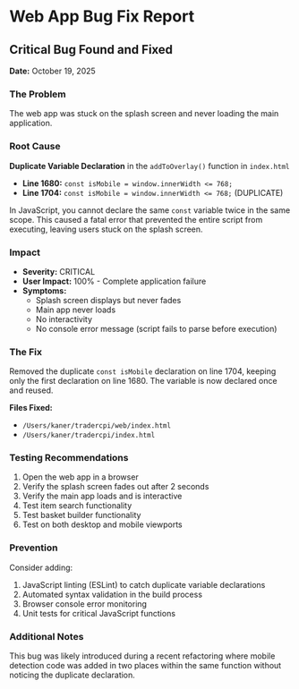 # Web App Bug Fix Report

## Critical Bug Found and Fixed

**Date:** October 19, 2025

### The Problem
The web app was stuck on the splash screen and never loading the main application.

### Root Cause
**Duplicate Variable Declaration** in the `addToOverlay()` function in `index.html`

- **Line 1680:** `const isMobile = window.innerWidth <= 768;`
- **Line 1704:** `const isMobile = window.innerWidth <= 768;` (DUPLICATE)

In JavaScript, you cannot declare the same `const` variable twice in the same scope. This caused a fatal error that prevented the entire script from executing, leaving users stuck on the splash screen.

### Impact
- **Severity:** CRITICAL
- **User Impact:** 100% - Complete application failure
- **Symptoms:** 
  - Splash screen displays but never fades
  - Main app never loads
  - No interactivity
  - No console error message (script fails to parse before execution)

### The Fix
Removed the duplicate `const isMobile` declaration on line 1704, keeping only the first declaration on line 1680. The variable is now declared once and reused.

**Files Fixed:**
- `/Users/kaner/tradercpi/web/index.html`
- `/Users/kaner/tradercpi/index.html`

### Testing Recommendations
1. Open the web app in a browser
2. Verify the splash screen fades out after 2 seconds
3. Verify the main app loads and is interactive
4. Test item search functionality
5. Test basket builder functionality
6. Test on both desktop and mobile viewports

### Prevention
Consider adding:
1. JavaScript linting (ESLint) to catch duplicate variable declarations
2. Automated syntax validation in the build process
3. Browser console error monitoring
4. Unit tests for critical JavaScript functions

### Additional Notes
This bug was likely introduced during a recent refactoring where mobile detection code was added in two places within the same function without noticing the duplicate declaration.

